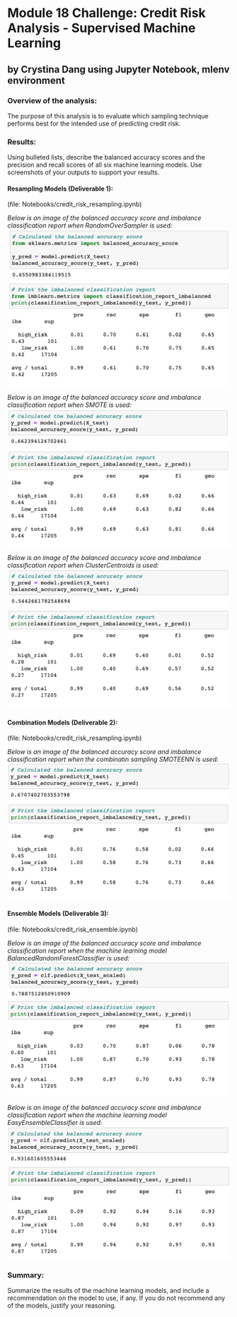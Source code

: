 # Module 18 Challenge: Credit Risk Analysis - Supervised Machine Learning
## by Crystina Dang using Jupyter Notebook, mlenv environment

### Overview of the analysis:

The purpose of this analysis is to evaluate which sampling technique performs best for the intended use of predicting credit risk.

### Results: 

Using bulleted lists, describe the balanced accuracy scores and the precision and recall scores of all six machine learning models. Use screenshots of your outputs to support your results.

#### Resampling Models (Deliverable 1):
(file: Notebooks/credit_risk_resampling.ipynb)


*Below is an image of the balanced accuracy score and imbalance classification report when RandomOverSampler is used:*
![This is an image](https://github.com/crystdang/Credit-Risk-Analysis/blob/main/Images/ROS_BAS.png)
![This is an image](https://github.com/crystdang/Credit-Risk-Analysis/blob/main/Images/ROS_imbalanced.png)


*Below is an image of the balanced accuracy score and imbalance classification report when SMOTE is used:*
![This is an image](https://github.com/crystdang/Credit-Risk-Analysis/blob/main/Images/SMOTE_BAS.png)
![This is an image](https://github.com/crystdang/Credit-Risk-Analysis/blob/main/Images/SMOTE_imbalanced.png)


*Below is an image of the balanced accuracy score and imbalance classification report when ClusterCentroids is used:*
![This is an image](https://github.com/crystdang/Credit-Risk-Analysis/blob/main/Images/CC_BAS.png)
![This is an image](https://github.com/crystdang/Credit-Risk-Analysis/blob/main/Images/CC_imbalanced.png)


#### Combination Models (Deliverable 2):
(file: Notebooks/credit_risk_resampling.ipynb)


*Below is an image of the balanced accuracy score and imbalance classification report when the combinatin sampling SMOTEENN is used:*
![This is an image](https://github.com/crystdang/Credit-Risk-Analysis/blob/main/Images/SMOTEENN_BAS.png)
![This is an image](https://github.com/crystdang/Credit-Risk-Analysis/blob/main/Images/SMOTEENN_imbalanced.png)

#### Ensemble Models (Deliverable 3): 
(file: Notebooks/credit_risk_ensemble.ipynb)


*Below is an image of the balanced accuracy score and imbalance classification report when the machine learning model BalancedRandomForestClassifier is used:*
![This is an image](https://github.com/crystdang/Credit-Risk-Analysis/blob/main/Images/Forest_BAS.png)
![This is an image](https://github.com/crystdang/Credit-Risk-Analysis/blob/main/Images/Forest_imbalanced.png)


*Below is an image of the balanced accuracy score and imbalance classification report when the machine learning model EasyEnsembleClassifier is used:*
![This is an image](https://github.com/crystdang/Credit-Risk-Analysis/blob/main/Images/Ensemble_BAS.png)
![This is an image](https://github.com/crystdang/Credit-Risk-Analysis/blob/main/Images/Ensemble_imbalanced.png)

### Summary: 

Summarize the results of the machine learning models, and include a recommendation on the model to use, if any. If you do not recommend any of the models, justify your reasoning.
